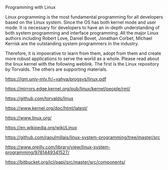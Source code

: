 Programming with Linux 

Linux programming is the most fundamental programming for all developers 
based on the Linux system. Since the OS has both kernel mode and user 
mode. It is necessary for developers to have an in-depth understanding 
of both system programming and interface programming. All the major Linux
authors including Robert Love, Daniel Bovet, Jonathan Corbet, Michael 
Kerrisk are the outstanding system programmers in the industry. 

Therefore, it is impoerative to learn from them, adopt from them and create
more robust applications to serve the world as a whole. Please read about 
the linux kernel with the following weblink. The first is the Linux repository 
by Torvalds. The others are supporting materials.

https://igm.univ-mlv.fr/~yahya/progsys/linux.pdf

https://mirrors.edge.kernel.org/pub/linux/kernel/people/rml/

https://github.com/torvalds/linux

https://www.kernel.org/doc/html/latest/

https://www.linux.org/

https://en.wikipedia.org/wiki/Linux

https://github.com/raoulmillais/linux-system-programming/tree/master/src

https://www.oreilly.com/library/view/linux-system-programming/9781449341527/

https://bitbucket.org/icl/papi/src/master/src/components/
